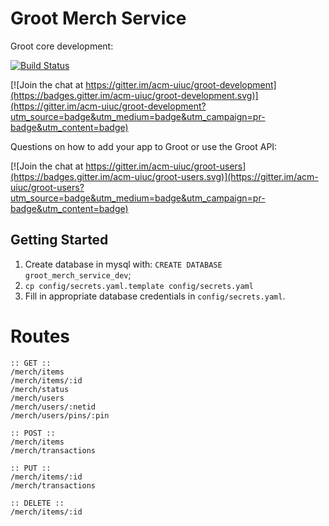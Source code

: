 # Groot Merch Service

Groot core development:

[![Build Status](https://travis-ci.org/acm-uiuc/groot-merch-service.svg?branch=master)](https://travis-ci.org/acm-uiuc/groot-merch-service)

[![Join the chat at https://gitter.im/acm-uiuc/groot-development](https://badges.gitter.im/acm-uiuc/groot-development.svg)](https://gitter.im/acm-uiuc/groot-development?utm_source=badge&utm_medium=badge&utm_campaign=pr-badge&utm_content=badge)

Questions on how to add your app to Groot or use the Groot API:

[![Join the chat at https://gitter.im/acm-uiuc/groot-users](https://badges.gitter.im/acm-uiuc/groot-users.svg)](https://gitter.im/acm-uiuc/groot-users?utm_source=badge&utm_medium=badge&utm_campaign=pr-badge&utm_content=badge)

## Getting Started

1. Create database in mysql with: `CREATE DATABASE groot_merch_service_dev`;
2. `cp config/secrets.yaml.template config/secrets.yaml`
3. Fill in appropriate database credentials in `config/secrets.yaml`.

# Routes
```
:: GET ::
/merch/items
/merch/items/:id
/merch/status
/merch/users
/merch/users/:netid
/merch/users/pins/:pin

:: POST ::
/merch/items
/merch/transactions

:: PUT ::
/merch/items/:id
/merch/transactions

:: DELETE ::
/merch/items/:id
```

